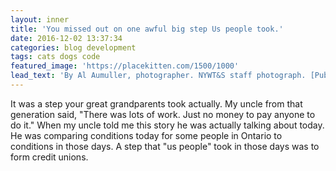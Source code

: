 ```yaml
---
layout: inner
title: 'You missed out on one awful big step Us people took.'
date: 2016-12-02 13:37:34
categories: blog development
tags: cats dogs code
featured_image: 'https://placekitten.com/1500/1000'
lead_text: 'By Al Aumuller, photographer. NYWT&S staff photograph. [Public domain], via Wikimedia Commons.'
---
```


It was a step your great grandparents took actually. My uncle from that generation said, "There was lots of work. Just no money to pay anyone to do it." When my uncle told me this story he was actually talking about today. He was comparing conditions today for some people in Ontario to conditions in those days. A step that "us people" took in those days was to form credit unions.
